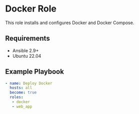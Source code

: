 # Docker Role

   This role installs and configures Docker and Docker Compose.

## Requirements

- Ansible 2.9+
- Ubuntu 22.04

## Example Playbook

   ```yaml
   - name: Deploy Docker
     hosts: all
     become: true
     roles:
      - docker
      - web_app
```
